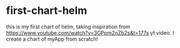 # first-chart-helm
this is my first chart of helm, taking inspiration from https://www.youtube.com/watch?v=3GPpm2nZb2s&t=177s yt video. I create a chart of myApp from scratch!
